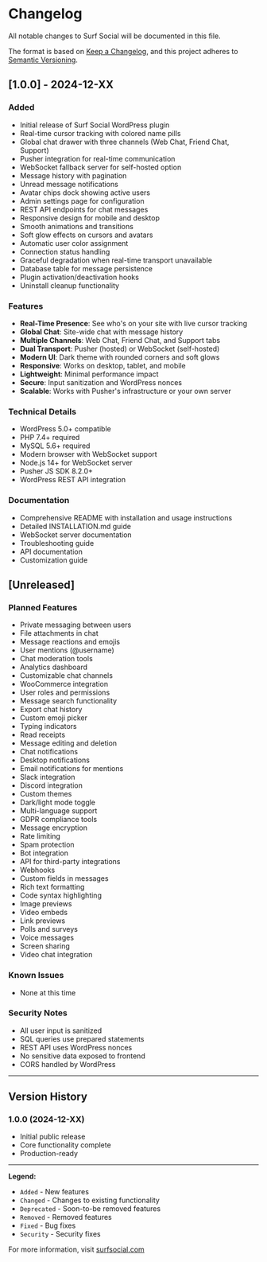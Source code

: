 # Changelog

All notable changes to Surf Social will be documented in this file.

The format is based on [Keep a Changelog](https://keepachangelog.com/en/1.0.0/),
and this project adheres to [Semantic Versioning](https://semver.org/spec/v2.0.0.html).

## [1.0.0] - 2024-12-XX

### Added
- Initial release of Surf Social WordPress plugin
- Real-time cursor tracking with colored name pills
- Global chat drawer with three channels (Web Chat, Friend Chat, Support)
- Pusher integration for real-time communication
- WebSocket fallback server for self-hosted option
- Message history with pagination
- Unread message notifications
- Avatar chips dock showing active users
- Admin settings page for configuration
- REST API endpoints for chat messages
- Responsive design for mobile and desktop
- Smooth animations and transitions
- Soft glow effects on cursors and avatars
- Automatic user color assignment
- Connection status handling
- Graceful degradation when real-time transport unavailable
- Database table for message persistence
- Plugin activation/deactivation hooks
- Uninstall cleanup functionality

### Features
- **Real-Time Presence**: See who's on your site with live cursor tracking
- **Global Chat**: Site-wide chat with message history
- **Multiple Channels**: Web Chat, Friend Chat, and Support tabs
- **Dual Transport**: Pusher (hosted) or WebSocket (self-hosted)
- **Modern UI**: Dark theme with rounded corners and soft glows
- **Responsive**: Works on desktop, tablet, and mobile
- **Lightweight**: Minimal performance impact
- **Secure**: Input sanitization and WordPress nonces
- **Scalable**: Works with Pusher's infrastructure or your own server

### Technical Details
- WordPress 5.0+ compatible
- PHP 7.4+ required
- MySQL 5.6+ required
- Modern browser with WebSocket support
- Node.js 14+ for WebSocket server
- Pusher JS SDK 8.2.0+
- WordPress REST API integration

### Documentation
- Comprehensive README with installation and usage instructions
- Detailed INSTALLATION.md guide
- WebSocket server documentation
- Troubleshooting guide
- API documentation
- Customization guide

## [Unreleased]

### Planned Features
- Private messaging between users
- File attachments in chat
- Message reactions and emojis
- User mentions (@username)
- Chat moderation tools
- Analytics dashboard
- Customizable chat channels
- WooCommerce integration
- User roles and permissions
- Message search functionality
- Export chat history
- Custom emoji picker
- Typing indicators
- Read receipts
- Message editing and deletion
- Chat notifications
- Desktop notifications
- Email notifications for mentions
- Slack integration
- Discord integration
- Custom themes
- Dark/light mode toggle
- Multi-language support
- GDPR compliance tools
- Message encryption
- Rate limiting
- Spam protection
- Bot integration
- API for third-party integrations
- Webhooks
- Custom fields in messages
- Rich text formatting
- Code syntax highlighting
- Image previews
- Video embeds
- Link previews
- Polls and surveys
- Voice messages
- Screen sharing
- Video chat integration

### Known Issues
- None at this time

### Security Notes
- All user input is sanitized
- SQL queries use prepared statements
- REST API uses WordPress nonces
- No sensitive data exposed to frontend
- CORS handled by WordPress

---

## Version History

### 1.0.0 (2024-12-XX)
- Initial public release
- Core functionality complete
- Production-ready

---

**Legend:**
- `Added` - New features
- `Changed` - Changes to existing functionality
- `Deprecated` - Soon-to-be removed features
- `Removed` - Removed features
- `Fixed` - Bug fixes
- `Security` - Security fixes

For more information, visit [surfsocial.com](https://surfsocial.com)

